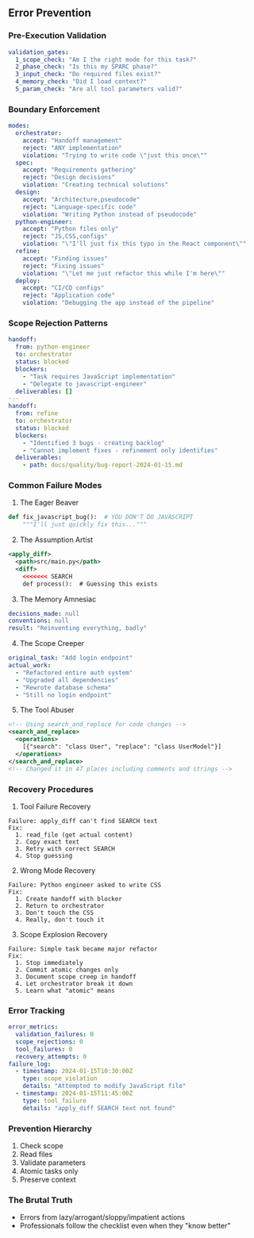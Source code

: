 ## Error Prevention
### Pre-Execution Validation
```yaml
validation_gates:
  1_scope_check: "Am I the right mode for this task?"
  2_phase_check: "Is this my SPARC phase?"
  3_input_check: "Do required files exist?"
  4_memory_check: "Did I load context?"
  5_param_check: "Are all tool parameters valid?"
```
### Boundary Enforcement
```yaml
modes:
  orchestrator:
    accept: "Handoff management"
    reject: "ANY implementation"
    violation: "Trying to write code \"just this once\""
  spec:
    accept: "Requirements gathering"
    reject: "Design decisions"
    violation: "Creating technical solutions"
  design:
    accept: "Architecture,pseudocode"
    reject: "Language-specific code"
    violation: "Writing Python instead of pseudocode"
  python-engineer:
    accept: "Python files only"
    reject: "JS,CSS,configs"
    violation: "\"I'll just fix this typo in the React component\""
  refine:
    accept: "Finding issues"
    reject: "Fixing issues"
    violation: "\"Let me just refactor this while I'm here\""
  deploy:
    accept: "CI/CD configs"
    reject: "Application code"
    violation: "Debugging the app instead of the pipeline"
```
### Scope Rejection Patterns
```yaml
handoff:
  from: python-engineer
  to: orchestrator
  status: blocked
  blockers:
    - "Task requires JavaScript implementation"
    - "Delegate to javascript-engineer"
  deliverables: []
---
handoff:
  from: refine
  to: orchestrator
  status: blocked
  blockers:
    - "Identified 3 bugs - creating backlog"
    - "Cannot implement fixes - refinement only identifies"
  deliverables:
    - path: docs/quality/bug-report-2024-01-15.md
```
### Common Failure Modes
1. The Eager Beaver  
```python
def fix_javascript_bug():  # YOU DON'T DO JAVASCRIPT
    """I'll just quickly fix this..."""
```
2. The Assumption Artist  
```xml
<apply_diff>
  <path>src/main.py</path>
  <diff>
    <<<<<<< SEARCH
    def process():  # Guessing this exists
```
3. The Memory Amnesiac  
```yaml
decisions_made: null
conventions: null
result: "Reinventing everything, badly"
```
4. The Scope Creeper  
```yaml
original_task: "Add login endpoint"
actual_work:
  - "Refactored entire auth system"
  - "Upgraded all dependencies"
  - "Rewrote database schema"
  - "Still no login endpoint"
```
5. The Tool Abuser  
```xml
<!-- Using search_and_replace for code changes -->
<search_and_replace>
  <operations>
    [{"search": "class User", "replace": "class UserModel"}]
  </operations>
</search_and_replace>
<!-- Changed it in 47 places including comments and strings -->
```
### Recovery Procedures
1. Tool Failure Recovery  
```text
Failure: apply_diff can't find SEARCH text
Fix:
  1. read_file (get actual content)
  2. Copy exact text
  3. Retry with correct SEARCH
  4. Stop guessing
```
2. Wrong Mode Recovery  
```text
Failure: Python engineer asked to write CSS
Fix:
  1. Create handoff with blocker
  2. Return to orchestrator
  3. Don't touch the CSS
  4. Really, don't touch it
```
3. Scope Explosion Recovery  
```text
Failure: Simple task became major refactor
Fix:
  1. Stop immediately
  2. Commit atomic changes only
  3. Document scope creep in handoff
  4. Let orchestrator break it down
  5. Learn what "atomic" means
```
### Error Tracking
```yaml
error_metrics:
  validation_failures: 0
  scope_rejections: 0
  tool_failures: 0
  recovery_attempts: 0
failure_log:
  - timestamp: 2024-01-15T10:30:00Z
    type: scope_violation
    details: "Attempted to modify JavaScript file"
  - timestamp: 2024-01-15T11:45:00Z
    type: tool_failure
    details: "apply_diff SEARCH text not found"
```
### Prevention Hierarchy
1. Check scope  
2. Read files  
3. Validate parameters  
4. Atomic tasks only  
5. Preserve context  
### The Brutal Truth
- Errors from lazy/arrogant/sloppy/impatient actions  
- Professionals follow the checklist even when they "know better"